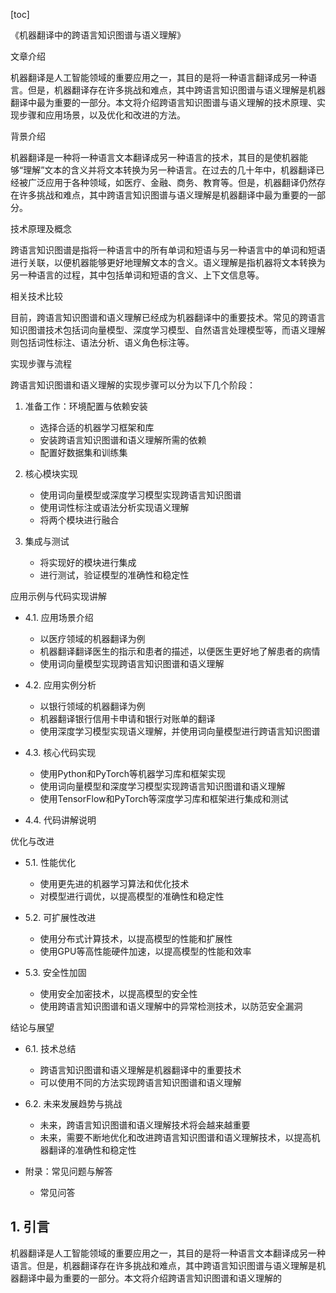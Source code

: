 
[toc]                    
                
                
《机器翻译中的跨语言知识图谱与语义理解》

文章介绍

机器翻译是人工智能领域的重要应用之一，其目的是将一种语言翻译成另一种语言。但是，机器翻译存在许多挑战和难点，其中跨语言知识图谱与语义理解是机器翻译中最为重要的一部分。本文将介绍跨语言知识图谱与语义理解的技术原理、实现步骤和应用场景，以及优化和改进的方法。

背景介绍

机器翻译是一种将一种语言文本翻译成另一种语言的技术，其目的是使机器能够“理解”文本的含义并将文本转换为另一种语言。在过去的几十年中，机器翻译已经被广泛应用于各种领域，如医疗、金融、商务、教育等。但是，机器翻译仍然存在许多挑战和难点，其中跨语言知识图谱与语义理解是机器翻译中最为重要的一部分。

技术原理及概念

跨语言知识图谱是指将一种语言中的所有单词和短语与另一种语言中的单词和短语进行关联，以便机器能够更好地理解文本的含义。语义理解是指机器将文本转换为另一种语言的过程，其中包括单词和短语的含义、上下文信息等。

相关技术比较

目前，跨语言知识图谱和语义理解已经成为机器翻译中的重要技术。常见的跨语言知识图谱技术包括词向量模型、深度学习模型、自然语言处理模型等，而语义理解则包括词性标注、语法分析、语义角色标注等。

实现步骤与流程

跨语言知识图谱和语义理解的实现步骤可以分为以下几个阶段：

1. 准备工作：环境配置与依赖安装
   - 选择合适的机器学习框架和库
   - 安装跨语言知识图谱和语义理解所需的依赖
   - 配置好数据集和训练集

2. 核心模块实现
   - 使用词向量模型或深度学习模型实现跨语言知识图谱
   - 使用词性标注或语法分析实现语义理解
   - 将两个模块进行融合

3. 集成与测试
   - 将实现好的模块进行集成
   - 进行测试，验证模型的准确性和稳定性

应用示例与代码实现讲解

- 4.1. 应用场景介绍
   - 以医疗领域的机器翻译为例
   - 机器翻译翻译医生的指示和患者的描述，以便医生更好地了解患者的病情
   - 使用词向量模型实现跨语言知识图谱和语义理解

- 4.2. 应用实例分析
   - 以银行领域的机器翻译为例
   - 机器翻译银行信用卡申请和银行对账单的翻译
   - 使用深度学习模型实现语义理解，并使用词向量模型进行跨语言知识图谱

- 4.3. 核心代码实现
   - 使用Python和PyTorch等机器学习库和框架实现
   - 使用词向量模型和深度学习模型实现跨语言知识图谱和语义理解
   - 使用TensorFlow和PyTorch等深度学习库和框架进行集成和测试

- 4.4. 代码讲解说明

优化与改进

- 5.1. 性能优化
   - 使用更先进的机器学习算法和优化技术
   - 对模型进行调优，以提高模型的准确性和稳定性

- 5.2. 可扩展性改进
   - 使用分布式计算技术，以提高模型的性能和扩展性
   - 使用GPU等高性能硬件加速，以提高模型的性能和效率

- 5.3. 安全性加固
   - 使用安全加密技术，以提高模型的安全性
   - 使用跨语言知识图谱和语义理解中的异常检测技术，以防范安全漏洞

结论与展望

- 6.1. 技术总结
   - 跨语言知识图谱和语义理解是机器翻译中的重要技术
   - 可以使用不同的方法实现跨语言知识图谱和语义理解

- 6.2. 未来发展趋势与挑战
   - 未来，跨语言知识图谱和语义理解技术将会越来越重要
   - 未来，需要不断地优化和改进跨语言知识图谱和语义理解技术，以提高机器翻译的准确性和稳定性

- 附录：常见问题与解答
   - 常见问答


## 1. 引言

机器翻译是人工智能领域的重要应用之一，其目的是将一种语言文本翻译成另一种语言。但是，机器翻译存在许多挑战和难点，其中跨语言知识图谱与语义理解是机器翻译中最为重要的一部分。本文将介绍跨语言知识图谱和语义理解的

